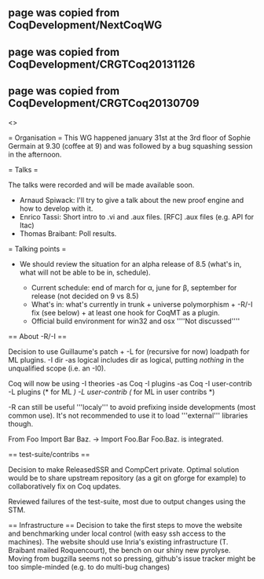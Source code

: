 ## page was copied from CoqDevelopment/NextCoqWG
## page was copied from CoqDevelopment/CRGTCoq20131126
## page was copied from CoqDevelopment/CRGTCoq20130709
<<TableOfContents>>

= Organisation =
This WG happened january 31st at the 3rd floor of Sophie Germain at 9.30 (coffee at
9) and was followed by a bug squashing session in the afternoon.

= Talks =

The talks were recorded and will be made available soon.

 * Arnaud Spiwack: I'll try to give a talk about the new proof engine and how to develop with it.
 * Enrico Tassi: Short intro to .vi and .aux files. [RFC] .aux files (e.g. API for ltac)
 * Thomas Braibant: Poll results.

= Talking points =

 * We should review the situation for an alpha release of 8.5 (what's in, what will not be able to be in, schedule).

   * Current schedule: end of march for α, june for β, september for release (not decided on 9 vs 8.5)
   * What's in: what's currently in trunk + universe polymorphism + -R/-I fix (see below) + at least one hook for CoqMT as a plugin.
   * Official build environment for win32 and osx
     ''''Not discussed''''

== About -R/-I ==
 
Decision to use Guillaume's patch + -L for (recursive for now) loadpath for ML plugins. -I dir -as logical includes dir as logical, putting _nothing_ in the unqualified scope (i.e. an -I0). 
 
Coq will now be using -I theories -as Coq -I plugins -as Coq -I user-contrib -L plugins (* for ML *) -L user-contrib (* for ML in user contribs *)

-R can still be useful '''localy''' to avoid prefixing inside developments (most common use). It's not recommended to use it to load '''external''' libraries though.

From Foo Import Bar Baz. -> Import Foo.Bar Foo.Baz. is integrated.

== test-suite/contribs ==

Decision to make ReleasedSSR and CompCert private. Optimal solution would be to share upstream repository (as a git on gforge for example) to collaboratively fix on Coq updates.

Reviewed failures of the test-suite, most due to output changes using the STM.

== Infrastructure ==
Decision to take the first steps to move the website and benchmarking under local control (with easy ssh access to the machines).
The website should use Inria's existing infrastructure (T. Braibant mailed Roquencourt), the bench on our shiny new pyrolyse.
Moving from bugzilla seems not so pressing, github's issue tracker might be too simple-minded (e.g. to do multi-bug changes)
